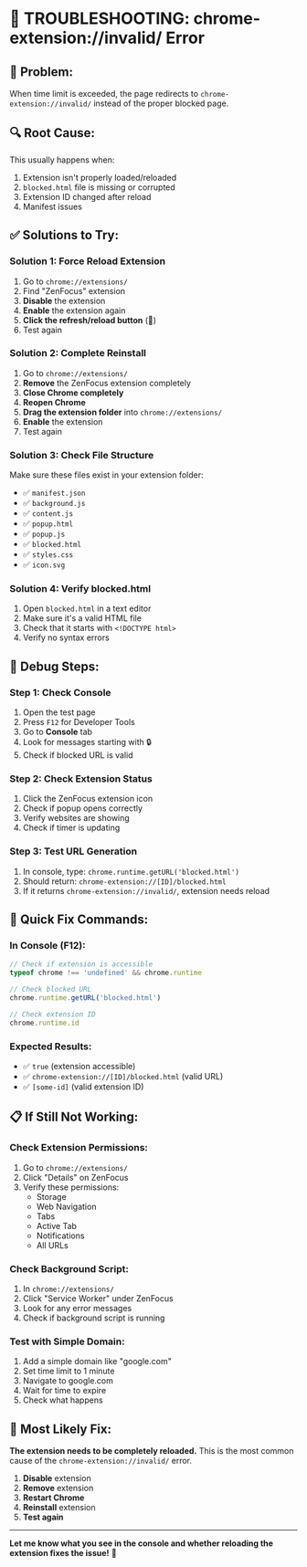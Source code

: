 # 🚨 TROUBLESHOOTING: chrome-extension://invalid/ Error

## 🔴 **Problem:**
When time limit is exceeded, the page redirects to `chrome-extension://invalid/` instead of the proper blocked page.

## 🔍 **Root Cause:**
This usually happens when:
1. Extension isn't properly loaded/reloaded
2. `blocked.html` file is missing or corrupted
3. Extension ID changed after reload
4. Manifest issues

## ✅ **Solutions to Try:**

### **Solution 1: Force Reload Extension**
1. Go to `chrome://extensions/`
2. Find "ZenFocus" extension
3. **Disable** the extension
4. **Enable** the extension again
5. **Click the refresh/reload button** (🔄)
6. Test again

### **Solution 2: Complete Reinstall**
1. Go to `chrome://extensions/`
2. **Remove** the ZenFocus extension completely
3. **Close Chrome completely**
4. **Reopen Chrome**
5. **Drag the extension folder** into `chrome://extensions/`
6. **Enable** the extension
7. Test again

### **Solution 3: Check File Structure**
Make sure these files exist in your extension folder:
- ✅ `manifest.json`
- ✅ `background.js`
- ✅ `content.js`
- ✅ `popup.html`
- ✅ `popup.js`
- ✅ `blocked.html`
- ✅ `styles.css`
- ✅ `icon.svg`

### **Solution 4: Verify blocked.html**
1. Open `blocked.html` in a text editor
2. Make sure it's a valid HTML file
3. Check that it starts with `<!DOCTYPE html>`
4. Verify no syntax errors

## 🔧 **Debug Steps:**

### **Step 1: Check Console**
1. Open the test page
2. Press `F12` for Developer Tools
3. Go to **Console** tab
4. Look for messages starting with 🔒
5. Check if blocked URL is valid

### **Step 2: Check Extension Status**
1. Click the ZenFocus extension icon
2. Check if popup opens correctly
3. Verify websites are showing
4. Check if timer is updating

### **Step 3: Test URL Generation**
1. In console, type: `chrome.runtime.getURL('blocked.html')`
2. Should return: `chrome-extension://[ID]/blocked.html`
3. If it returns `chrome-extension://invalid/`, extension needs reload

## 🚀 **Quick Fix Commands:**

### **In Console (F12):**
```javascript
// Check if extension is accessible
typeof chrome !== 'undefined' && chrome.runtime

// Check blocked URL
chrome.runtime.getURL('blocked.html')

// Check extension ID
chrome.runtime.id
```

### **Expected Results:**
- ✅ `true` (extension accessible)
- ✅ `chrome-extension://[ID]/blocked.html` (valid URL)
- ✅ `[some-id]` (valid extension ID)

## 📋 **If Still Not Working:**

### **Check Extension Permissions:**
1. Go to `chrome://extensions/`
2. Click "Details" on ZenFocus
3. Verify these permissions:
   - Storage
   - Web Navigation
   - Tabs
   - Active Tab
   - Notifications
   - All URLs

### **Check Background Script:**
1. In `chrome://extensions/`
2. Click "Service Worker" under ZenFocus
3. Look for any error messages
4. Check if background script is running

### **Test with Simple Domain:**
1. Add a simple domain like "google.com"
2. Set time limit to 1 minute
3. Navigate to google.com
4. Wait for time to expire
5. Check what happens

## 🎯 **Most Likely Fix:**

**The extension needs to be completely reloaded.** This is the most common cause of the `chrome-extension://invalid/` error.

1. **Disable** extension
2. **Remove** extension
3. **Restart Chrome**
4. **Reinstall** extension
5. **Test again**

---

**Let me know what you see in the console and whether reloading the extension fixes the issue!** 🚀 